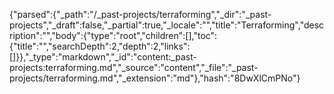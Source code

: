 {"parsed":{"_path":"/_past-projects/terraforming","_dir":"_past-projects","_draft":false,"_partial":true,"_locale":"","title":"Terraforming","description":"","body":{"type":"root","children":[],"toc":{"title":"","searchDepth":2,"depth":2,"links":[]}},"_type":"markdown","_id":"content:_past-projects:terraforming.md","_source":"content","_file":"_past-projects/terraforming.md","_extension":"md"},"hash":"8DwXlCmPNo"}